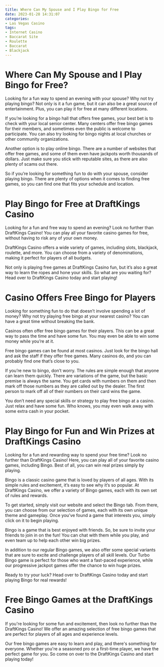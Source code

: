 ```yaml
---
title: Where Can My Spouse and I Play Bingo for Free
date: 2023-01-28 14:31:07
categories:
- Las Vegas Casino
tags:
- Internet Casino
- Baccarat Site
- Roulette
- Baccarat
- Blackjack
---
```



#  Where Can My Spouse and I Play Bingo for Free?

Looking for a fun way to spend an evening with your spouse? Why not try playing bingo? Not only is it a fun game, but it can also be a great source of entertainment. Plus, you can play it for free at many different locations.

If you’re looking for a bingo hall that offers free games, your best bet is to check with your local senior center. Many centers offer free bingo games for their members, and sometimes even the public is welcome to participate. You can also try looking for bingo nights at local churches or other community organizations.

Another option is to play online bingo. There are a number of websites that offer free games, and some of them even have jackpots worth thousands of dollars. Just make sure you stick with reputable sites, as there are also plenty of scams out there.

So if you’re looking for something fun to do with your spouse, consider playing bingo. There are plenty of options when it comes to finding free games, so you can find one that fits your schedule and location.

#  Play Bingo for Free at DraftKings Casino

Looking for a fun and free way to spend an evening? Look no further than DraftKings Casino! You can play all your favorite casino games for free, without having to risk any of your own money.

DraftKings Casino offers a wide variety of games, including slots, blackjack, roulette, and more. You can choose from a variety of denominations, making it perfect for players of all budgets.

Not only is playing free games at DraftKings Casino fun, but it’s also a great way to learn the ropes and hone your skills. So what are you waiting for? Head over to DraftKings Casino today and start playing!

#  Casino Offers Free Bingo for Players

Looking for something fun to do that doesn’t involve spending a lot of money? Why not try playing free bingo at your nearest casino? You can have a great time without breaking the bank.

Casinos often offer free bingo games for their players. This can be a great way to pass the time and have some fun. You may even be able to win some money while you’re at it.

Free bingo games can be found at most casinos. Just look for the bingo hall and ask the staff if they offer free games. Many casinos do, and you can probably find one that’s close to you.

If you’re new to bingo, don’t worry. The rules are simple enough that anyone can learn them quickly. There are variations of the game, but the basic premise is always the same. You get cards with numbers on them and then mark off those numbers as they are called out by the dealer. The first person to mark off all of their numbers on their card wins the game.

You don’t need any special skills or strategy to play free bingo at a casino. Just relax and have some fun. Who knows, you may even walk away with some extra cash in your pocket.

#  Play Bingo for Fun and Win Prizes at DraftKings Casino

Looking for a fun and rewarding way to spend your free time? Look no further than DraftKings Casino! Here, you can play all of your favorite casino games, including Bingo. Best of all, you can win real prizes simply by playing.

Bingo is a classic casino game that is loved by players of all ages. With its simple rules and excitement, it’s easy to see why it’s so popular. At DraftKings Casino, we offer a variety of Bingo games, each with its own set of rules and rewards.

To get started, simply visit our website and select the Bingo tab. From there, you can choose from our selection of games, each with its own unique theme and gameplay. Once you’ve found a game that interests you, simply click on it to begin playing.

Bingo is a game that is best enjoyed with friends. So, be sure to invite your friends to join in on the fun! You can chat with them while you play, and even team up to help each other win big prizes.

In addition to our regular Bingo games, we also offer some special variants that are sure to excite and challenge players of all skill levels. Our Turbo Bingo game is perfect for those who want a fast-paced experience, while our progressive jackpot games offer the chance to win huge prizes.

Ready to try your luck? Head over to DraftKings Casino today and start playing Bingo for real rewards!

#  Free Bingo Games at the DraftKings Casino

If you're looking for some fun and excitement, then look no further than the DraftKings Casino! We offer an amazing selection of free bingo games that are perfect for players of all ages and experience levels.

Our free bingo games are easy to learn and play, and there's something for everyone. Whether you're a seasoned pro or a first-time player, we have the perfect game for you. So come on over to the DraftKings Casino and start playing today!